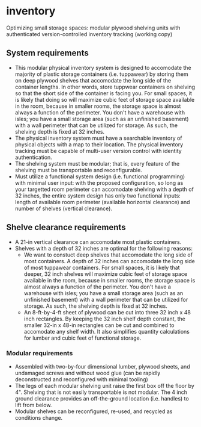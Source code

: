 # inventory
Optimizing small storage spaces: modular plywood shelving units with authenticated version-controlled inventory tracking (working copy)

## System requirements
- This modular physical inventory system is designed to accomodate the majority of plastic storage containers (i.e. tuppawear) by storing them on deep plywood shelves that accomodate the long side of the container lengths. In other words, store tuppwear containers on shelving so that the short side of the container is facing you. For small spaces, it is likely that doing so will maximize cubic feet of storage space available in the room, because in smaller rooms, the storage space is almost always a function of the perimeter. You don't have a warehouse with isles; you have a small storage area (such as an unfinished basement) with a wall perimeter that can be utilized for storage. As such, the shelving depth is fixed at 32 inches.
- The physical inventory system must have a searchable inventory of physical objects with a map to their location. The physical inventory tracking must be capable of multi-user version control with identity authentication.
- The shelving system must be modular; that is, every feature of the shelving must be transportable and reconfigurable.
- Must utilize a functional system design (i.e. functional programming) with minimal user input: with the proposed configuration, so long as your targetted room perimeter can accomodate shelving with a depth of 32 inches, the entire system design has only two functional inputs: length of available room perimeter (available horizontal clearance) and number of shelves (vertical clearance).

## Shelve clearance requirements
- A 21-in vertical clearance can accomodate most plastic containers.
- Shelves with a depth of 32 inches are optimal for the following reasons:
  - We want to constuct deep shelves that accomodate the long side of most containers. A depth of 32 inches can accomodate the long side of most tuppawear containers. For small spaces, it is likely that deeper, 32 inch shelves will maximize cubic feet of storage space available in the room, because in smaller rooms, the storage space is almost always a function of the perimeter. You don't have a warehouse with isles; you have a small storage area (such as an unfinished basement) with a wall perimeter that can be utilized for storage. As such, the shelving depth is fixed at 32 inches.
  -  An 8-ft-by-4-ft sheet of plywood can be cut into three 32 inch x 48 inch rectangles. By keeping the 32 inch shelf depth constant, the smaller 32-in x 48-in rectangles can be cut and combined to accomodate any shelf width. It also simplifies quantity calculations for lumber and cubic feet of functional storage.

### Modular requirements
- Assembled with two-by-four dimensional lumber, plywood sheets, and undamaged screws and without wood glue (can be rapidly deconstructed and reconfigured with minimal tooling)
- The legs of each modular shelving unit raise the first box off the floor by 4". Shelving that is not easily transportable is not modular. The 4 inch ground clearance provides an off-the-ground location (i.e. handles) to lift from below.
- Modular shelves can be reconfigured, re-used, and recycled as conditions change.
